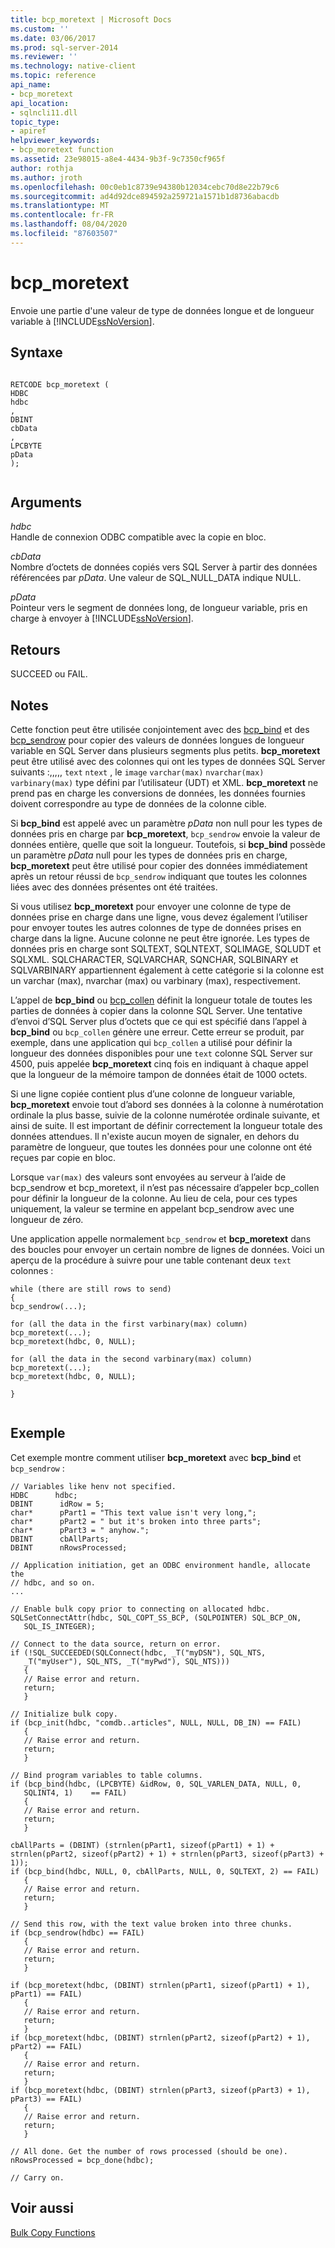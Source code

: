 ```yaml
---
title: bcp_moretext | Microsoft Docs
ms.custom: ''
ms.date: 03/06/2017
ms.prod: sql-server-2014
ms.reviewer: ''
ms.technology: native-client
ms.topic: reference
api_name:
- bcp_moretext
api_location:
- sqlncli11.dll
topic_type:
- apiref
helpviewer_keywords:
- bcp_moretext function
ms.assetid: 23e98015-a8e4-4434-9b3f-9c7350cf965f
author: rothja
ms.author: jroth
ms.openlocfilehash: 00c0eb1c8739e94380b12034cebc70d8e22b79c6
ms.sourcegitcommit: ad4d92dce894592a259721a1571b1d8736abacdb
ms.translationtype: MT
ms.contentlocale: fr-FR
ms.lasthandoff: 08/04/2020
ms.locfileid: "87603507"
---
```

# <a name="bcp_moretext"></a>bcp_moretext
  Envoie une partie d'une valeur de type de données longue et de longueur variable à [!INCLUDE[ssNoVersion](../../includes/ssnoversion-md.md)].  
  
## <a name="syntax"></a>Syntaxe  
  
```  
  
RETCODE bcp_moretext (  
HDBC   
hdbc  
,  
DBINT   
cbData  
,  
LPCBYTE   
pData  
);  
  
```  
  
## <a name="arguments"></a>Arguments  
 *hdbc*  
 Handle de connexion ODBC compatible avec la copie en bloc.  
  
 *cbData*  
 Nombre d’octets de données copiés vers SQL Server à partir des données référencées par *pData*. Une valeur de SQL_NULL_DATA indique NULL.  
  
 *pData*  
 Pointeur vers le segment de données long, de longueur variable, pris en charge à envoyer à [!INCLUDE[ssNoVersion](../../includes/ssnoversion-md.md)].  
  
## <a name="returns"></a>Retours  
 SUCCEED ou FAIL.  
  
## <a name="remarks"></a>Notes  
 Cette fonction peut être utilisée conjointement avec des [bcp_bind](bcp-bind.md) et des [bcp_sendrow](bcp-sendrow.md) pour copier des valeurs de données longues de longueur variable en SQL Server dans plusieurs segments plus petits. **bcp_moretext** peut être utilisé avec des colonnes qui ont les types de données SQL Server suivants :,,,,, `text` `ntext` , le `image` `varchar(max)` `nvarchar(max)` `varbinary(max)` type défini par l’utilisateur (UDT) et XML. **bcp_moretext** ne prend pas en charge les conversions de données, les données fournies doivent correspondre au type de données de la colonne cible.  
  
 Si **bcp_bind** est appelé avec un paramètre *pData* non null pour les types de données pris en charge par **bcp_moretext**, `bcp_sendrow` envoie la valeur de données entière, quelle que soit la longueur. Toutefois, si **bcp_bind** possède un paramètre *pData* null pour les types de données pris en charge, **bcp_moretext** peut être utilisé pour copier des données immédiatement après un retour réussi de `bcp_sendrow` indiquant que toutes les colonnes liées avec des données présentes ont été traitées.  
  
 Si vous utilisez **bcp_moretext** pour envoyer une colonne de type de données prise en charge dans une ligne, vous devez également l’utiliser pour envoyer toutes les autres colonnes de type de données prises en charge dans la ligne. Aucune colonne ne peut être ignorée. Les types de données pris en charge sont SQLTEXT, SQLNTEXT, SQLIMAGE, SQLUDT et SQLXML. SQLCHARACTER, SQLVARCHAR, SQNCHAR, SQLBINARY et SQLVARBINARY appartiennent également à cette catégorie si la colonne est un varchar (max), nvarchar (max) ou varbinary (max), respectivement.  
  
 L’appel de **bcp_bind** ou [bcp_collen](bcp-collen.md) définit la longueur totale de toutes les parties de données à copier dans la colonne SQL Server. Une tentative d’envoi d’SQL Server plus d’octets que ce qui est spécifié dans l’appel à **bcp_bind** ou `bcp_collen` génère une erreur. Cette erreur se produit, par exemple, dans une application qui `bcp_collen` a utilisé pour définir la longueur des données disponibles pour une `text` colonne SQL Server sur 4500, puis appelée **bcp_moretext** cinq fois en indiquant à chaque appel que la longueur de la mémoire tampon de données était de 1000 octets.  
  
 Si une ligne copiée contient plus d’une colonne de longueur variable, **bcp_moretext** envoie tout d’abord ses données à la colonne à numérotation ordinale la plus basse, suivie de la colonne numérotée ordinale suivante, et ainsi de suite. Il est important de définir correctement la longueur totale des données attendues. Il n'existe aucun moyen de signaler, en dehors du paramètre de longueur, que toutes les données pour une colonne ont été reçues par copie en bloc.  
  
 Lorsque `var(max)` des valeurs sont envoyées au serveur à l’aide de bcp_sendrow et bcp_moretext, il n’est pas nécessaire d’appeler bcp_collen pour définir la longueur de la colonne. Au lieu de cela, pour ces types uniquement, la valeur se termine en appelant bcp_sendrow avec une longueur de zéro.  
  
 Une application appelle normalement `bcp_sendrow` et **bcp_moretext** dans des boucles pour envoyer un certain nombre de lignes de données. Voici un aperçu de la procédure à suivre pour une table contenant deux `text` colonnes :  
  
```  
while (there are still rows to send)  
{  
bcp_sendrow(...);  
  
for (all the data in the first varbinary(max) column)  
bcp_moretext(...);  
bcp_moretext(hdbc, 0, NULL);  
  
for (all the data in the second varbinary(max) column)  
bcp_moretext(...);  
bcp_moretext(hdbc, 0, NULL);  
  
}  
  
```  
  
## <a name="example"></a>Exemple  
 Cet exemple montre comment utiliser **bcp_moretext** avec **bcp_bind** et `bcp_sendrow` :  
  
```  
// Variables like henv not specified.  
HDBC      hdbc;  
DBINT      idRow = 5;  
char*      pPart1 = "This text value isn't very long,";  
char*      pPart2 = " but it's broken into three parts";  
char*      pPart3 = " anyhow.";  
DBINT      cbAllParts;  
DBINT      nRowsProcessed;  
  
// Application initiation, get an ODBC environment handle, allocate the  
// hdbc, and so on.  
...   
  
// Enable bulk copy prior to connecting on allocated hdbc.  
SQLSetConnectAttr(hdbc, SQL_COPT_SS_BCP, (SQLPOINTER) SQL_BCP_ON,  
   SQL_IS_INTEGER);  
  
// Connect to the data source, return on error.  
if (!SQL_SUCCEEDED(SQLConnect(hdbc, _T("myDSN"), SQL_NTS,  
   _T("myUser"), SQL_NTS, _T("myPwd"), SQL_NTS)))  
   {  
   // Raise error and return.  
   return;  
   }  
  
// Initialize bulk copy.   
if (bcp_init(hdbc, "comdb..articles", NULL, NULL, DB_IN) == FAIL)  
   {  
   // Raise error and return.  
   return;  
   }  
  
// Bind program variables to table columns.   
if (bcp_bind(hdbc, (LPCBYTE) &idRow, 0, SQL_VARLEN_DATA, NULL, 0,  
   SQLINT4, 1)    == FAIL)  
   {  
   // Raise error and return.  
   return;  
   }  
  
cbAllParts = (DBINT) (strnlen(pPart1, sizeof(pPart1) + 1) + strnlen(pPart2, sizeof(pPart2) + 1) + strnlen(pPart3, sizeof(pPart3) + 1));  
if (bcp_bind(hdbc, NULL, 0, cbAllParts, NULL, 0, SQLTEXT, 2) == FAIL)  
   {  
   // Raise error and return.  
   return;  
   }  
  
// Send this row, with the text value broken into three chunks.   
if (bcp_sendrow(hdbc) == FAIL)  
   {  
   // Raise error and return.  
   return;  
   }  
  
if (bcp_moretext(hdbc, (DBINT) strnlen(pPart1, sizeof(pPart1) + 1), pPart1) == FAIL)  
   {  
   // Raise error and return.  
   return;  
   }  
if (bcp_moretext(hdbc, (DBINT) strnlen(pPart2, sizeof(pPart2) + 1), pPart2) == FAIL)  
   {  
   // Raise error and return.  
   return;  
   }  
if (bcp_moretext(hdbc, (DBINT) strnlen(pPart3, sizeof(pPart3) + 1), pPart3) == FAIL)  
   {  
   // Raise error and return.  
   return;  
   }  
  
// All done. Get the number of rows processed (should be one).  
nRowsProcessed = bcp_done(hdbc);  
  
// Carry on.  
```  
  
## <a name="see-also"></a>Voir aussi  
 [Bulk Copy Functions](sql-server-driver-extensions-bulk-copy-functions.md)  
  
  
